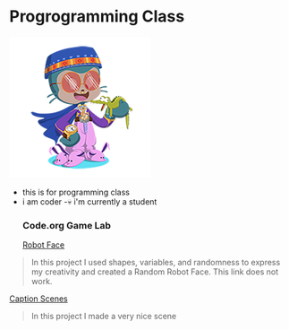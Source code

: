 # Progrogramming Class
![Octocat](https://github.com/shenoya25/programming/blob/955291cb711b01418d44066b1191dd1770db0443/resizecat.png)
- this is for programming class
- i am coder
-💀 i'm currently a student
  ### Code.org Game Lab
  [Robot Face](https://studio.code.org/projects/gamelab/pIRn2gwMbQ5SnvY6pRiI9CgE409Yy8ngF5VN0R-e0l0)
> In this project I used shapes, variables, and randomness to express my creativity and created a Random Robot Face. This link does not work.

[Caption Scenes](https://studio.code.org/projects/gamelab/tuBf_RbpUXFZpPUQNY653U9YvZx2e89RHuztub0ppp8)
> In this project I made a very nice scene
